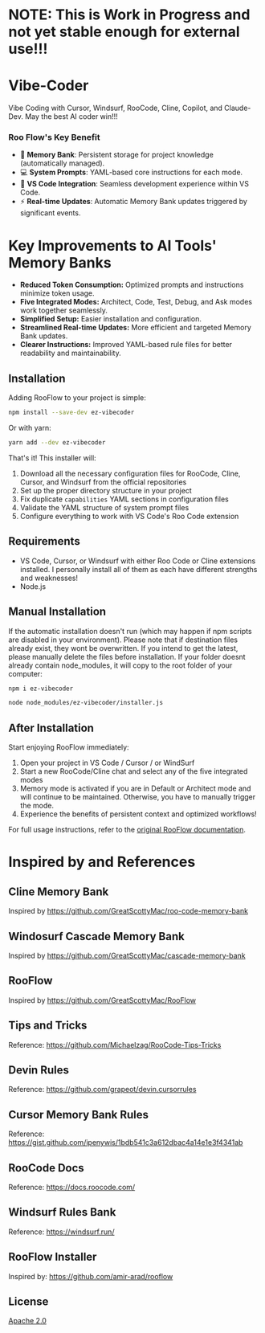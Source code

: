 # NOTE: This is Work in Progress and not yet stable enough for external use!!!


# Vibe-Coder
Vibe Coding with Cursor, Windsurf, RooCode, Cline, Copilot, and Claude-Dev. May the best AI coder win!!!


### Roo Flow's Key Benefit

- 🧠 **Memory Bank**: Persistent storage for project knowledge (automatically managed).
- 💻 **System Prompts**: YAML-based core instructions for each mode.
- 🔧 **VS Code Integration**: Seamless development experience within VS Code.
- ⚡ **Real-time Updates**:  Automatic Memory Bank updates triggered by significant events.


# Key Improvements to AI Tools' Memory Banks

*   **Reduced Token Consumption:** Optimized prompts and instructions minimize token usage.
*   **Five Integrated Modes:**  Architect, Code, Test, Debug, and Ask modes work together seamlessly.
*   **Simplified Setup:**  Easier installation and configuration.
*   **Streamlined Real-time Updates:**  More efficient and targeted Memory Bank updates.
*   **Clearer Instructions:**  Improved YAML-based rule files for better readability and maintainability.


## Installation

Adding RooFlow to your project is simple:

```bash
npm install --save-dev ez-vibecoder
```

Or with yarn:

```bash
yarn add --dev ez-vibecoder
```

That's it! This installer will:

1. Download all the necessary configuration files for RooCode, Cline, Cursor, and Windsurf from the official repositories
2. Set up the proper directory structure in your project
3. Fix duplicate `capabilities` YAML sections in configuration files
4. Validate the YAML structure of system prompt files
5. Configure everything to work with VS Code's Roo Code extension


## Requirements

- VS Code, Cursor, or Windsurf with either Roo Code or Cline extensions installed. I personally install all of them as each have different strengths and weaknesses!
- Node.js


## Manual Installation

If the automatic installation doesn't run (which may happen if npm scripts are disabled in your environment). Please note that if destination files already exist, they wont be overwritten. If you intend to get the latest, please manually delete the files before installation. If your folder doesnt already contain node_modules, it will copy to the root folder of your computer:

```bash
npm i ez-vibecoder

node node_modules/ez-vibecoder/installer.js
```

## After Installation

Start enjoying RooFlow immediately:

1. Open your project in VS Code / Cursor / or WindSurf
2. Start a new RooCode/Cline chat and select any of the five integrated modes
3. Memory mode is activated if you are in Default or Architect mode and will continue to be maintained. Otherwise, you have to manually trigger the mode.
4. Experience the benefits of persistent context and optimized workflows!

For full usage instructions, refer to the [original RooFlow documentation](https://github.com/GreatScottyMac/RooFlow).

# Inspired by and References

## Cline Memory Bank
Inspired by https://github.com/GreatScottyMac/roo-code-memory-bank

## Windosurf Cascade Memory Bank
Inspired by https://github.com/GreatScottyMac/cascade-memory-bank

## RooFlow
Inspired by https://github.com/GreatScottyMac/RooFlow

## Tips and Tricks
Reference: https://github.com/Michaelzag/RooCode-Tips-Tricks

## Devin Rules
Reference: https://github.com/grapeot/devin.cursorrules

## Cursor Memory Bank Rules
Reference: https://gist.github.com/ipenywis/1bdb541c3a612dbac4a14e1e3f4341ab

## RooCode Docs
Reference: https://docs.roocode.com/

## Windsurf Rules Bank
Reference: https://windsurf.run/

## RooFlow Installer
Inspired by: https://github.com/amir-arad/rooflow


## License

[Apache 2.0](LICENSE)